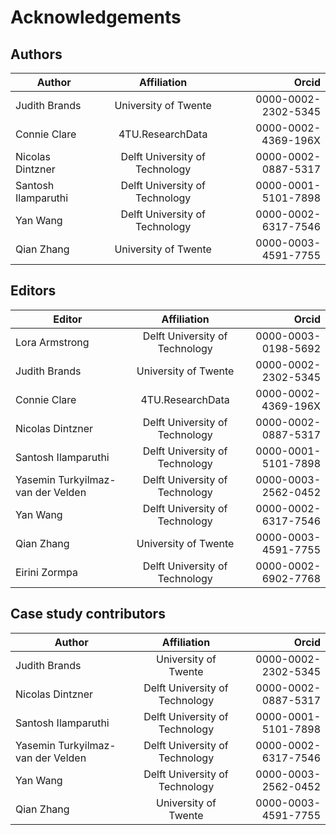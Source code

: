 # Acknowledgements 

## Authors


| Author | Affiliation| Orcid |
|--------------|:-----:|-----------:|
| Judith Brands | University of Twente | 0000-0002-2302-5345 |
| Connie Clare | 4TU.ResearchData | 0000-0002-4369-196X |
| Nicolas Dintzner | Delft University of Technology | 0000-0002-0887-5317 |
| Santosh Ilamparuthi  | Delft University of Technology | 0000-0001-5101-7898 |
| Yan Wang | Delft University of Technology | 0000-0002-6317-7546  |
| Qian Zhang| University of Twente | 0000-0003-4591-7755 |
  
## Editors

| Editor | Affiliation| Orcid |
|--------------|:-----:|-----------:|
| Lora Armstrong | Delft University of Technology | 0000-0003-0198-5692 |
| Judith Brands | University of Twente | 0000-0002-2302-5345 |
| Connie Clare | 4TU.ResearchData | 0000-0002-4369-196X |
| Nicolas Dintzner | Delft University of Technology | 0000-0002-0887-5317 |
| Santosh Ilamparuthi  | Delft University of Technology | 0000-0001-5101-7898 |
| Yasemin Turkyilmaz-van der Velden | Delft University of Technology | 0000-0003-2562-0452 |
| Yan Wang | Delft University of Technology | 0000-0002-6317-7546 |
| Qian Zhang | University of Twente | 0000-0003-4591-7755 |
| Eirini Zormpa | Delft University of Technology | 0000-0002-6902-7768 |

## Case study contributors

| Author | Affiliation| Orcid |
|--------------|:-----:|-----------:|
| Judith Brands | University of Twente | 0000-0002-2302-5345 |
| Nicolas Dintzner | Delft University of Technology | 0000-0002-0887-5317 |
| Santosh Ilamparuthi  | Delft University of Technology | 0000-0001-5101-7898 |
|Yasemin Turkyilmaz-van der Velden | Delft University of Technology | 0000-0002-6317-7546  |
| Yan Wang | Delft University of Technology| 0000-0003-2562-0452 |
| Qian Zhang| University of Twente | 0000-0003-4591-7755 |
